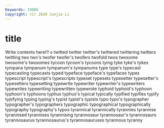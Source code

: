 ```yaml
---
Keywords: 19886
Copyright: (C) 2020 Junjie Li
---
```


# title

Write contents here!!!
s 
twitted 
twitter 
twitter's 
twittered
twittering 
twitters 
twitting 
two 
two's 
twofer 
twofer's 
twofers 
twofold 
twos
twosome 
twosome's 
twosomes 
tycoon 
tycoon's 
tycoons 
tying 
tyke 
tyke's 
tykes
tympana 
tympanum 
tympanum's 
tympanums 
type 
type's 
typecast 
typecasting 
typecasts 
typed
typeface 
typeface's 
typefaces 
types 
typescript 
typescript's 
typescripts 
typeset 
typesets 
typesetter
typesetter's 
typesetters 
typesetting 
typewrite 
typewriter 
typewriter's 
typewriters 
typewrites 
typewriting 
typewritten
typewrote 
typhoid 
typhoid's 
typhoon 
typhoon's 
typhoons 
typhus 
typhus's 
typical 
typically
typified 
typifies 
typify 
typifying 
typing 
typing's 
typist 
typist's 
typists 
typo
typo's 
typographer 
typographer's 
typographers 
typographic 
typographical 
typographically 
typography 
typography's 
typos
tyrannical 
tyrannically 
tyrannies 
tyrannise 
tyrannised 
tyrannises 
tyrannising 
tyrannosaur 
tyrannosaur's 
tyrannosaurs
tyrannosaurus 
tyrannosaurus's 
tyrannosauruses 
tyrannous 
tyranny 
